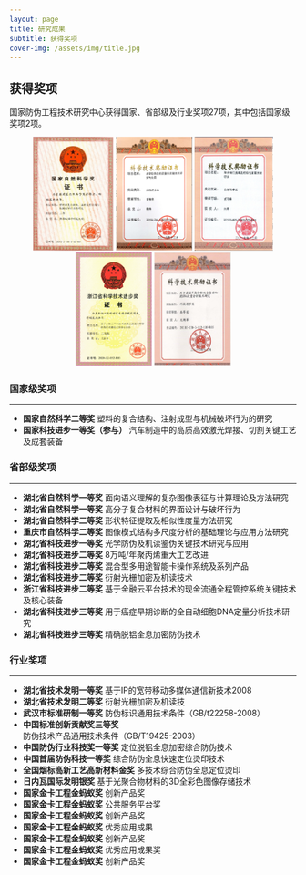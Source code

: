```yaml
---
layout: page
title: 研究成果
subtitle: 获得奖项
cover-img: /assets/img/title.jpg
---
```

<!--
 * @Author: Conghao Wong
 * @Date: 2023-03-08 19:13:03
 * @LastEditors: Conghao Wong
 * @LastEditTime: 2023-03-12 20:45:51
 * @Description: file content
 * @Github: https://cocoon2wong.github.io
 * Copyright 2023 Conghao Wong, All Rights Reserved.
-->

<link rel="stylesheet" type="text/css" href="/assets/css/user.css">

## 获得奖项

国家防伪工程技术研究中心获得国家、省部级及行业奖项27项，其中包括国家级奖项2项。

<div align="center">
    <img style="height: 200px" src="/assets/img/contributions/pr1.png">
    <img style="height: 200px" src="/assets/img/contributions/pr2.png">
    <img style="height: 200px" src="/assets/img/contributions/pr3.png">
    <img style="height: 200px" src="/assets/img/contributions/pr4.png">
    <img style="height: 200px" src="/assets/img/contributions/pr5.png">
</div>

### 国家级奖项

---

- <strong class="h_01">国家自然科学二等奖</strong> 塑料的复合结构、注射成型与机械破坏行为的研究
- <strong class="h_01">国家科技进步一等奖（参与）</strong> 汽车制造中的高质高效激光焊接、切割关键工艺及成套装备

### 省部级奖项

---

- <strong class="h_01">湖北省自然科学一等奖</strong> 面向语义理解的复杂图像表征与计算理论及方法研究
- <strong class="h_01">湖北省自然科学一等奖</strong> 高分子复合材料的界面设计与破坏行为
- <strong class="h_01">湖北省自然科学二等奖</strong> 形状特征提取及相似性度量方法研究
- <strong class="h_01">重庆市自然科学二等奖</strong> 图像模式结构多尺度分析的基础理论与应用方法研究
- <strong class="h_01">湖北省科技进步一等奖</strong> 光学防伪及机读鉴伪关键技术研究与应用
- <strong class="h_01">湖北省科技进步二等奖</strong> 8万吨/年聚丙烯重大工艺改进
- <strong class="h_01">湖北省科技进步二等奖</strong> 混合型多用途智能卡操作系统及系列产品
- <strong class="h_01">湖北省科技进步二等奖</strong> 衍射光栅加密及机读技术
- <strong class="h_01">浙江省科技进步二等奖</strong> 基于金融云平台技术的现金流通全程管控系统关键技术及核心装备
- <strong class="h_01">湖北省科技进步三等奖</strong> 用于癌症早期诊断的全自动细胞DNA定量分析技术研究
- <strong class="h_01">湖北省科技进步三等奖</strong> 精确脱铝全息加密防伪技术

### 行业奖项

---

- <strong class="h_01">湖北省技术发明一等奖</strong> 基于IP的宽带移动多媒体通信新技术2008
- <strong class="h_01">湖北省技术发明二等奖</strong> 衍射光栅加密及机读技
- <strong class="h_01">武汉市标准研制一等奖</strong> 防伪标识通用技术条件（GB/t22258-2008）
- <strong class="h_01">中国标准创新贡献奖三等奖</strong> 防伪技术产品通用技术条件（GB/T19425-2003）
- <strong class="h_01">中国防伪行业科技奖一等奖</strong> 定位脱铝全息加密综合防伪技术
- <strong class="h_01">中国首届防伪科技一等奖</strong> 综合防伪全息快速定位烫印技术
- <strong class="h_01">全国烟标高新工艺高新材料金奖</strong> 多技术综合防伪全息定位烫印
- <strong class="h_01">日内瓦国际发明银奖</strong> 基于光聚合物材料的3D全彩色图像存储技术
- <strong class="h_01">国家金卡工程金蚂蚁奖</strong> 创新产品奖
- <strong class="h_01">国家金卡工程金蚂蚁奖</strong> 公共服务平台奖
- <strong class="h_01">国家金卡工程金蚂蚁奖</strong> 创新产品奖
- <strong class="h_01">国家金卡工程金蚂蚁奖</strong> 优秀应用成果
- <strong class="h_01">国家金卡工程金蚂蚁奖</strong> 创新产品奖
- <strong class="h_01">国家金卡工程金蚂蚁奖</strong> 优秀应用成果奖
- <strong class="h_01">国家金卡工程金蚂蚁奖</strong> 创新产品奖
